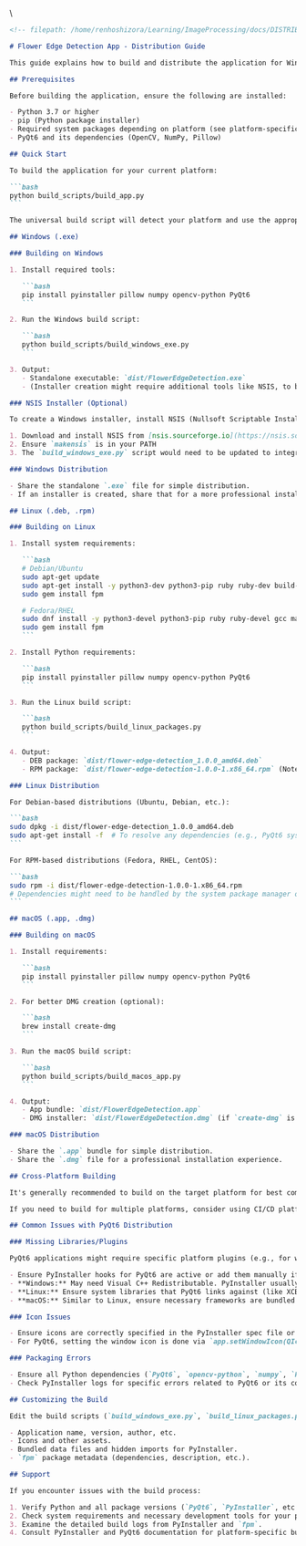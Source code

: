 \

````markdown
<!-- filepath: /home/renhoshizora/Learning/ImageProcessing/docs/DISTRIBUTION.md -->

# Flower Edge Detection App - Distribution Guide

This guide explains how to build and distribute the application for Windows, Linux, and macOS platforms. The application now uses PyQt6 for its interface.

## Prerequisites

Before building the application, ensure the following are installed:

- Python 3.7 or higher
- pip (Python package installer)
- Required system packages depending on platform (see platform-specific sections)
- PyQt6 and its dependencies (OpenCV, NumPy, Pillow)

## Quick Start

To build the application for your current platform:

```bash
python build_scripts/build_app.py
```

The universal build script will detect your platform and use the appropriate build method. Output files will be placed in the `dist/` directory.

## Windows (.exe)

### Building on Windows

1. Install required tools:

   ```bash
   pip install pyinstaller pillow numpy opencv-python PyQt6
   ```

2. Run the Windows build script:

   ```bash
   python build_scripts/build_windows_exe.py
   ```

3. Output:
   - Standalone executable: `dist/FlowerEdgeDetection.exe`
   - (Installer creation might require additional tools like NSIS, to be configured in the script)

### NSIS Installer (Optional)

To create a Windows installer, install NSIS (Nullsoft Scriptable Install System):

1. Download and install NSIS from [nsis.sourceforge.io](https://nsis.sourceforge.io/Download)
2. Ensure `makensis` is in your PATH
3. The `build_windows_exe.py` script would need to be updated to integrate NSIS for installer creation.

### Windows Distribution

- Share the standalone `.exe` file for simple distribution.
- If an installer is created, share that for a more professional installation experience.

## Linux (.deb, .rpm)

### Building on Linux

1. Install system requirements:

   ```bash
   # Debian/Ubuntu
   sudo apt-get update
   sudo apt-get install -y python3-dev python3-pip ruby ruby-dev build-essential libxcb-xinerama0 libxcb-icccm4 libxcb-image0 libxcb-keysyms1 libxcb-render-util0 libxcb-xkb1 libxkbcommon-x11-0 libgl1-mesa-glx
   sudo gem install fpm

   # Fedora/RHEL
   sudo dnf install -y python3-devel python3-pip ruby ruby-devel gcc make rpm-build xcb-util-wm xcb-util-image xcb-util-keysyms xcb-util-renderutil libxkbcommon-x11 mesa-libGL
   sudo gem install fpm
   ```

2. Install Python requirements:

   ```bash
   pip install pyinstaller pillow numpy opencv-python PyQt6
   ```

3. Run the Linux build script:

   ```bash
   python build_scripts/build_linux_packages.py
   ```

4. Output:
   - DEB package: `dist/flower-edge-detection_1.0.0_amd64.deb`
   - RPM package: `dist/flower-edge-detection-1.0.0-1.x86_64.rpm` (Note: versioning for RPM might differ slightly)

### Linux Distribution

For Debian-based distributions (Ubuntu, Debian, etc.):

```bash
sudo dpkg -i dist/flower-edge-detection_1.0.0_amd64.deb
sudo apt-get install -f  # To resolve any dependencies (e.g., PyQt6 system libraries if not bundled fully)
```

For RPM-based distributions (Fedora, RHEL, CentOS):

```bash
sudo rpm -i dist/flower-edge-detection-1.0.0-1.x86_64.rpm
# Dependencies might need to be handled by the system package manager or ensured they are bundled.
```

## macOS (.app, .dmg)

### Building on macOS

1. Install requirements:

   ```bash
   pip install pyinstaller pillow numpy opencv-python PyQt6
   ```

2. For better DMG creation (optional):

   ```bash
   brew install create-dmg
   ```

3. Run the macOS build script:

   ```bash
   python build_scripts/build_macos_app.py
   ```

4. Output:
   - App bundle: `dist/FlowerEdgeDetection.app`
   - DMG installer: `dist/FlowerEdgeDetection.dmg` (if `create-dmg` is used and script supports it)

### macOS Distribution

- Share the `.app` bundle for simple distribution.
- Share the `.dmg` file for a professional installation experience.

## Cross-Platform Building

It's generally recommended to build on the target platform for best compatibility, especially with GUI frameworks like PyQt6 that may have platform-specific dependencies or behaviors.

If you need to build for multiple platforms, consider using CI/CD platforms like GitHub Actions or setting up virtual machines for each target OS.

## Common Issues with PyQt6 Distribution

### Missing Libraries/Plugins

PyQt6 applications might require specific platform plugins (e.g., for windowing system integration, image formats) to be bundled correctly by PyInstaller.

- Ensure PyInstaller hooks for PyQt6 are active or add them manually if needed (`--hidden-import=PyQt6.sip`, `--add-data PyQt6/Qt6/plugins/*:PyQt6/Qt6/plugins`). The Linux build script has been updated to include some of these.
- **Windows:** May need Visual C++ Redistributable. PyInstaller usually bundles necessary DLLs, but issues can arise.
- **Linux:** Ensure system libraries that PyQt6 links against (like XCB, GL, etc.) are available on the target system if not fully bundled. The `fpm` package dependencies should cover common ones.
- **macOS:** Similar to Linux, ensure necessary frameworks are bundled or available.

### Icon Issues

- Ensure icons are correctly specified in the PyInstaller spec file or command and are in the appropriate format (`.ico` for Windows, `.icns` for macOS, various PNGs for Linux).
- For PyQt6, setting the window icon is done via `app.setWindowIcon(QIcon('path/to/icon.png'))`.

### Packaging Errors

- Ensure all Python dependencies (`PyQt6`, `opencv-python`, `numpy`, `Pillow`) are installed in the environment used by PyInstaller.
- Check PyInstaller logs for specific errors related to PyQt6 or its components.

## Customizing the Build

Edit the build scripts (`build_windows_exe.py`, `build_linux_packages.py`, `build_macos_app.py`) and any associated PyInstaller `.spec` files to customize:

- Application name, version, author, etc.
- Icons and other assets.
- Bundled data files and hidden imports for PyInstaller.
- `fpm` package metadata (dependencies, description, etc.).

## Support

If you encounter issues with the build process:

1. Verify Python and all package versions (`PyQt6`, `PyInstaller`, etc.).
2. Check system requirements and necessary development tools for your platform.
3. Examine the detailed build logs from PyInstaller and `fpm`.
4. Consult PyInstaller and PyQt6 documentation for platform-specific bundling advice.
````
